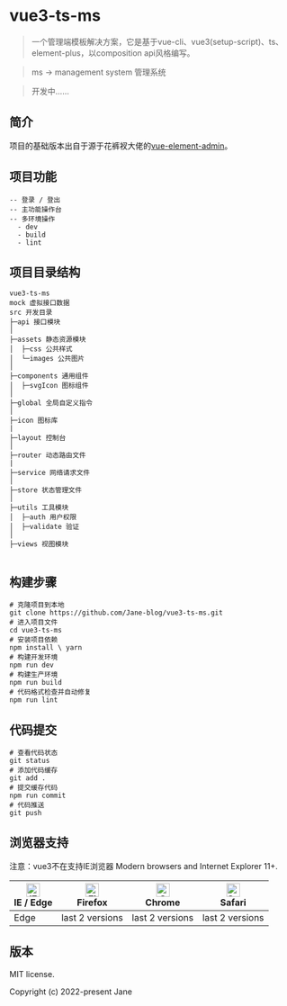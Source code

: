 # vue3-ts-ms
> 一个管理端模板解决方案，它是基于vue-cli、vue3(setup-script)、ts、element-plus，以composition api风格编写。

> ms -> management system 管理系统

> 开发中……

## 简介

项目的基础版本出自于源于花裤衩大佬的[vue-element-admin](https://github.com/PanJiaChen/vue-element-admin)。
## 项目功能
```
-- 登录 / 登出
-- 主功能操作台
-- 多环境操作
  - dev
  - build
  - lint
```
## 项目目录结构
```
vue3-ts-ms
mock 虚拟接口数据
src 开发目录
├─api 接口模块
│
├─assets 静态资源模块
│  ├─css 公共样式
│  └─images 公共图片
│ 
├─components 通用组件
│  ├─svgIcon 图标组件
│ 
├─global 全局自定义指令
│ 
├─icon 图标库
|
├─layout 控制台
│ 
├─router 动态路由文件
|
├─service 网络请求文件
│ 
├─store 状态管理文件
│ 
├─utils 工具模块
│  ├─auth 用户权限
│  ├─validate 验证
│
├─views 视图模块


```
## 构建步骤

```
# 克隆项目到本地
git clone https://github.com/Jane-blog/vue3-ts-ms.git
# 进入项目文件
cd vue3-ts-ms
# 安装项目依赖
npm install \ yarn
# 构建开发环境
npm run dev
# 构建生产环境
npm run build
# 代码格式检查并自动修复
npm run lint
```
## 代码提交
```
# 查看代码状态
git status
# 添加代码缓存
git add .
# 提交缓存代码
npm run commit
# 代码推送
git push
```

## 浏览器支持

注意：vue3不在支持IE浏览器
Modern browsers and Internet Explorer 11+.

| [<img src="https://raw.githubusercontent.com/alrra/browser-logos/master/src/edge/edge_48x48.png" alt="IE / Edge" width="24px" height="24px" />](http://godban.github.io/browsers-support-badges/)</br>IE / Edge | [<img src="https://raw.githubusercontent.com/alrra/browser-logos/master/src/firefox/firefox_48x48.png" alt="Firefox" width="24px" height="24px" />](http://godban.github.io/browsers-support-badges/)</br>Firefox | [<img src="https://raw.githubusercontent.com/alrra/browser-logos/master/src/chrome/chrome_48x48.png" alt="Chrome" width="24px" height="24px" />](http://godban.github.io/browsers-support-badges/)</br>Chrome | [<img src="https://raw.githubusercontent.com/alrra/browser-logos/master/src/safari/safari_48x48.png" alt="Safari" width="24px" height="24px" />](http://godban.github.io/browsers-support-badges/)</br>Safari |
| --------- | --------- | --------- | --------- |
| Edge | last 2 versions | last 2 versions | last 2 versions |

## 版本

MIT license.

Copyright (c) 2022-present  Jane
